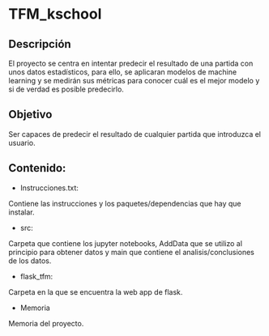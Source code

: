 # TFM_kschool

## Descripción

El proyecto se centra en intentar predecir el resultado de una partida con unos datos estadísticos, para ello, se aplicaran modelos de machine learning y se medirán sus métricas para conocer cuál es el mejor modelo y si de verdad es posible predecirlo. 

## Objetivo

Ser capaces de predecir el resultado de cualquier partida que introduzca el usuario.

## Contenido:

* Instrucciones.txt:

Contiene las instrucciones y los paquetes/dependencias que hay que instalar.

* src:

Carpeta que contiene los jupyter notebooks, AddData que se utilizo al principio para obtener datos y main que contiene el analisis/conclusiones de los datos.

* flask_tfm:

Carpeta en la que se encuentra la web app de flask.

* Memoria

Memoria del proyecto.
